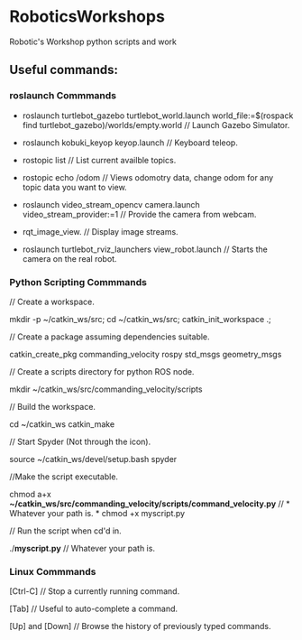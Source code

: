 # RoboticsWorkshops
Robotic's Workshop python scripts and work


 ## Useful commands: ##


### roslaunch Commmands ####

- roslaunch turtlebot_gazebo turtlebot_world.launch world_file:=$(rospack find turtlebot_gazebo)/worlds/empty.world // Launch Gazebo Simulator. 

- roslaunch kobuki_keyop keyop.launch // Keyboard teleop.

- rostopic list // List current availble topics.

- rostopic echo /odom // Views odomotry data, change odom for any topic data you want to view.

- roslaunch video_stream_opencv camera.launch video_stream_provider:=1  // Provide the camera from webcam.

- rqt_image_view. // Display image streams.

- roslaunch turtlebot_rviz_launchers view_robot.launch // Starts the camera on the real robot.


### Python Scripting Commmands ###

// Create a workspace.

mkdir -p ~/catkin_ws/src; cd ~/catkin_ws/src; catkin_init_workspace .;

// Create a package assuming dependencies suitable.

catkin_create_pkg commanding_velocity rospy std_msgs geometry_msgs

// Create a scripts directory for python ROS node.

mkdir ~/catkin_ws/src/commanding_velocity/scripts

// Build the workspace.

cd ~/catkin_ws
catkin_make

// Start Spyder (Not through the icon).

source ~/catkin_ws/devel/setup.bash
spyder

//Make the script executable.

chmod a+x **~/catkin_ws/src/commanding_velocity/scripts/command_velocity.py** // * Whatever your path is. *
chmod +x myscript.py

// Run the script when cd'd in.

./**myscript.py** // Whatever your path is.

### Linux Commmands ###

[Ctrl-C]        // Stop a currently running command.

[Tab]           // Useful to auto-complete a command.

[Up] and [Down] // Browse the history of previously typed commands.

